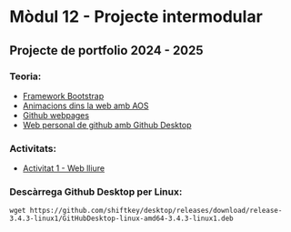 # Mòdul 12 - Projecte intermodular
## Projecte de portfolio 2024 - 2025

### Teoria:

- [Framework Bootstrap](bootstrap.md)
- [Animacions dins la web amb AOS](aos.md)
- [Github webpages](https://pages.github.com/)
- [Web personal de github amb Github Desktop](github_desktop.md)

### Activitats:

- [Activitat 1 - Web lliure](activitat1.md)

### Descàrrega Github Desktop per Linux:

```
wget https://github.com/shiftkey/desktop/releases/download/release-3.4.3-linux1/GitHubDesktop-linux-amd64-3.4.3-linux1.deb
```

